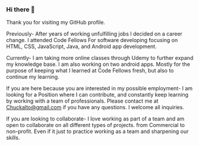 ### Hi there 👋

Thank you for visiting my GitHub profile. 

Previously-
After years of working unfulfilling jobs I decided on a career change. 
I attended Code Fellows For software developing focusing on HTML, CSS, JavaScript, Java, and Android app development.

Currently-
I am taking more online classes through Udemy to further expand my knowledge base.
I am also working on two android apps. Mostly for the purpose of keeping what I learned at Code Fellows fresh, but also to continue my learning.

If you are here because you are interested in my possible employment-
I am looking for a Position where I can contribute, and constantly keep learning by working with a team of professionals.
Please contact me at Chuckalto@gmail.com if you have any questions. I welcome all inquiries.

If you are looking to collaborate-
I love working as part of a team and am open to collaborate on all different types of projects. from Commercial to non-profit. Even if it just to practice working as a team and sharpening our skills. 
<!--
**ChuckAlto/chuckalto** is a ✨ _special_ ✨ repository because its `README.md` (this file) appears on your GitHub profile.

Here are some ideas to get you started:

- 🔭 I’m currently working on ...
- 🌱 I’m currently learning ...
- 👯 I’m looking to collaborate on ...
- 🤔 I’m looking for help with ...
- 💬 Ask me about ...
- 📫 How to reach me: ...
- 😄 Pronouns: ...
- ⚡ Fun fact: ...
-->
